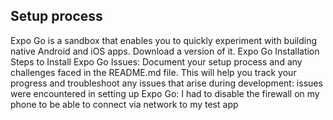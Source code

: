 ## Setup process 
Expo Go is a sandbox that enables you to quickly experiment with building native Android and iOS apps. Download a version of it.
Expo Go Installation
Steps to Install Expo Go
Issues:
Document your setup process and any challenges faced in the README.md file. This will help you track your progress and troubleshoot any issues that arise during development:
   issues were encountered in setting up Expo Go:
      I had to disable the firewall on my phone to be able to connect via network to my test app


